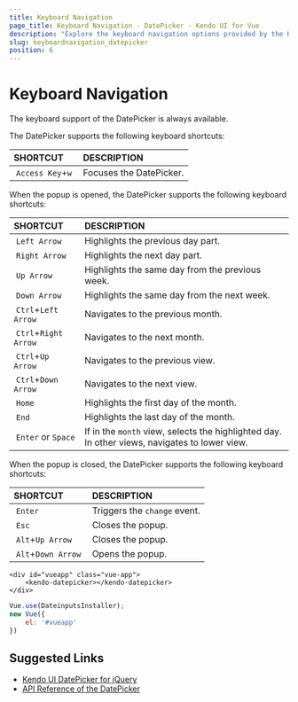 ```yaml
---
title: Keyboard Navigation
page_title: Keyboard Navigation - DatePicker - Kendo UI for Vue
description: "Explore the keyboard navigation options provided by the Kendo UI DatePicker wrapper for Vue."
slug: keyboardnavigation_datepicker
position: 6
---
```


# Keyboard Navigation

The keyboard support of the DatePicker is always available.

The DatePicker supports the following keyboard shortcuts:

| SHORTCUT | DESCRIPTION |
|:--- |:--- |
| `Access Key`+`w` | Focuses the DatePicker.|

When the popup is opened, the DatePicker supports the following keyboard shortcuts:

| SHORTCUT | DESCRIPTION |
|:--- |:--- |
| `Left Arrow` | Highlights the previous day part.|
| `Right Arrow` | Highlights the next day part.|
| `Up Arrow` | Highlights the same day from the previous week.|
| `Down Arrow` | Highlights the same day from the next week.|
| `Ctrl`+`Left Arrow` | Navigates to the previous month.|
| `Ctrl`+`Right Arrow` | Navigates to the next month.|
| `Ctrl`+`Up Arrow` | Navigates to the previous view.|
| `Ctrl`+`Down Arrow` | Navigates to the next view.|
| `Home` | Highlights the first day of the month.|
| `End` | Highlights the last day of the month.|
| `Enter` or `Space` | If in the `month` view, selects the highlighted day. In other views, navigates to lower view.|

When the popup is closed, the DatePicker supports the following keyboard shortcuts:

| SHORTCUT | DESCRIPTION |
|:--- |:--- |
| `Enter` | Triggers the `change` event.|
| `Esc` | Closes the popup.|
| `Alt`+`Up Arrow` | Closes the popup.|
| `Alt`+`Down Arrow` | Opens the popup.|

```html-preview
<div id="vueapp" class="vue-app">
    <kendo-datepicker></kendo-datepicker>
</div>
```
```js
Vue.use(DateinputsInstaller);
new Vue({
	el: '#vueapp'
})
```

## Suggested Links

* [Kendo UI DatePicker for jQuery](https://docs.telerik.com/kendo-ui/controls/editors/datepicker/overview)
* [API Reference of the DatePicker](https://docs.telerik.com/kendo-ui/api/javascript/ui/datepicker)
